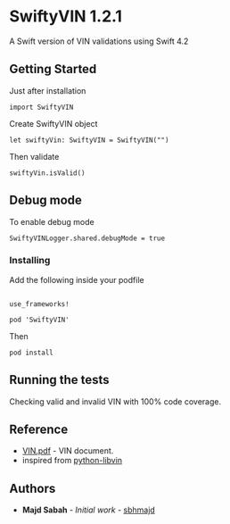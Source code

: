 # SwiftyVIN 1.2.1

A Swift version of VIN validations using Swift 4.2

## Getting Started

Just after installation

```
import SwiftyVIN
```

Create SwiftyVIN object

```
let swiftyVin: SwiftyVIN = SwiftyVIN("")
```

Then validate

```
swiftyVin.isValid()
```

## Debug mode

To enable debug mode

```
SwiftyVINLogger.shared.debugMode = true
```


### Installing

Add the following inside your podfile

```

use_frameworks!

pod 'SwiftyVIN'

```

Then

```
pod install

```

## Running the tests

Checking valid and invalid VIN with 100% code coverage.


## Reference

* [VIN.pdf](http://assets.ibc.ca/Documents/Auto%20Insurance/brochure/Understanding-Vehicle-Identification-Numbers.pdf) - VIN document.
* inspired from [python-libvin](https://github.com/h3/python-libvin)

## Authors

* **Majd Sabah** - *Initial work* - [sbhmajd](https://github.com/sbhmajd)
